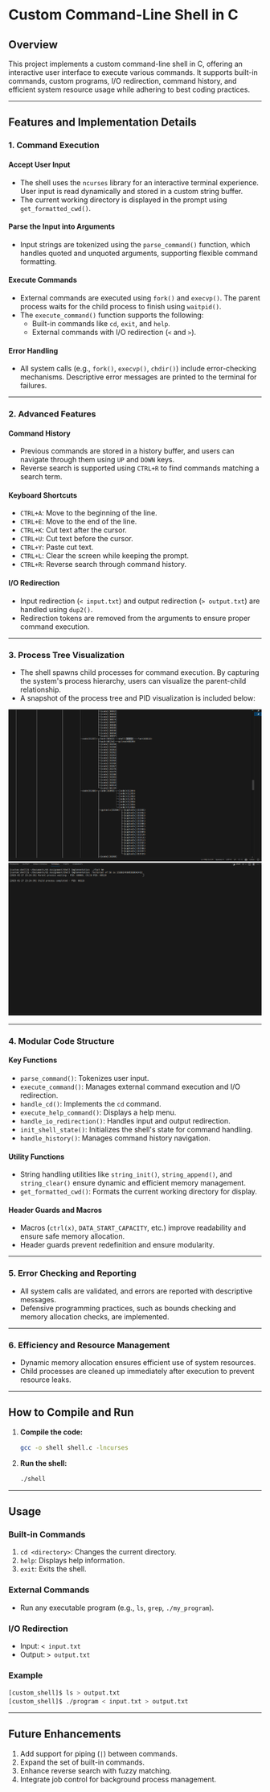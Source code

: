 # Custom Command-Line Shell in C

## Overview

This project implements a custom command-line shell in C, offering an interactive user interface to execute various commands. It supports built-in commands, custom programs, I/O redirection, command history, and efficient system resource usage while adhering to best coding practices.

---

## Features and Implementation Details

### **1. Command Execution**
#### **Accept User Input**
- The shell uses the `ncurses` library for an interactive terminal experience. User input is read dynamically and stored in a custom string buffer.
- The current working directory is displayed in the prompt using `get_formatted_cwd()`.

#### **Parse the Input into Arguments**
- Input strings are tokenized using the `parse_command()` function, which handles quoted and unquoted arguments, supporting flexible command formatting.

#### **Execute Commands**
- External commands are executed using `fork()` and `execvp()`. The parent process waits for the child process to finish using `waitpid()`.
- The `execute_command()` function supports the following:
  - Built-in commands like `cd`, `exit`, and `help`.
  - External commands with I/O redirection (`<` and `>`).

#### **Error Handling**
- All system calls (e.g., `fork()`, `execvp()`, `chdir()`) include error-checking mechanisms. Descriptive error messages are printed to the terminal for failures.

---

### **2. Advanced Features**

#### **Command History**
- Previous commands are stored in a history buffer, and users can navigate through them using `UP` and `DOWN` keys.
- Reverse search is supported using `CTRL+R` to find commands matching a search term.

#### **Keyboard Shortcuts**
- `CTRL+A`: Move to the beginning of the line.
- `CTRL+E`: Move to the end of the line.
- `CTRL+K`: Cut text after the cursor.
- `CTRL+U`: Cut text before the cursor.
- `CTRL+Y`: Paste cut text.
- `CTRL+L`: Clear the screen while keeping the prompt.
- `CTRL+R`: Reverse search through command history.

#### **I/O Redirection**
- Input redirection (`< input.txt`) and output redirection (`> output.txt`) are handled using `dup2()`.
- Redirection tokens are removed from the arguments to ensure proper command execution.

---

### **3. Process Tree Visualization**
- The shell spawns child processes for command execution. By capturing the system's process hierarchy, users can visualize the parent-child relationship.
- A snapshot of the process tree and PID visualization is included below:

![Process Tree Snapshot](Process_tree.png)
![PID Snapshot](pid.png)

---

### **4. Modular Code Structure**

#### **Key Functions**
- `parse_command()`: Tokenizes user input.
- `execute_command()`: Manages external command execution and I/O redirection.
- `handle_cd()`: Implements the `cd` command.
- `execute_help_command()`: Displays a help menu.
- `handle_io_redirection()`: Handles input and output redirection.
- `init_shell_state()`: Initializes the shell's state for command handling.
- `handle_history()`: Manages command history navigation.

#### **Utility Functions**
- String handling utilities like `string_init()`, `string_append()`, and `string_clear()` ensure dynamic and efficient memory management.
- `get_formatted_cwd()`: Formats the current working directory for display.

#### **Header Guards and Macros**
- Macros (`ctrl(x)`, `DATA_START_CAPACITY`, etc.) improve readability and ensure safe memory allocation.
- Header guards prevent redefinition and ensure modularity.

---

### **5. Error Checking and Reporting**
- All system calls are validated, and errors are reported with descriptive messages.
- Defensive programming practices, such as bounds checking and memory allocation checks, are implemented.

---

### **6. Efficiency and Resource Management**
- Dynamic memory allocation ensures efficient use of system resources.
- Child processes are cleaned up immediately after execution to prevent resource leaks.

---

## How to Compile and Run

1. **Compile the code:**
   ```bash
   gcc -o shell shell.c -lncurses
   ```

2. **Run the shell:**
   ```bash
   ./shell
   ```

---

## Usage

### Built-in Commands
1. `cd <directory>`: Changes the current directory.
2. `help`: Displays help information.
3. `exit`: Exits the shell.

### External Commands
- Run any executable program (e.g., `ls`, `grep`, `./my_program`).

### I/O Redirection
- Input: `< input.txt`
- Output: `> output.txt`

### Example
```bash
[custom_shell]$ ls > output.txt
[custom_shell]$ ./program < input.txt > output.txt
```

---

## Future Enhancements
1. Add support for piping (`|`) between commands.
2. Expand the set of built-in commands.
3. Enhance reverse search with fuzzy matching.
4. Integrate job control for background process management.

